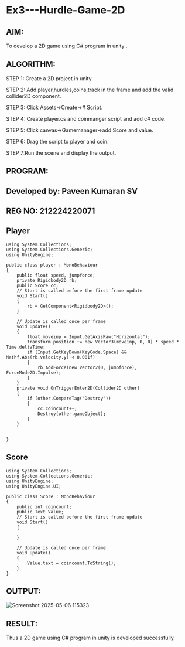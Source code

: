 # Ex3---Hurdle-Game-2D

## AIM:
To develop a 2D game using C# program in unity .

## ALGORITHM:
STEP 1: Create a 2D project in unity.

STEP 2: Add player,hurdles,coins,track in the frame and add the valid collider2D component.

STEP 3: Click Assets->Create-># Script.

STEP 4: Create player.cs and coinmanger script and add c# code.

STEP 5: Click canvas->Gamemanager->add Score and value.

STEP 6: Drag the script to player and coin.

STEP 7:Run the scene and display the output.

## PROGRAM:
## Developed by: Paveen Kumaran SV
## REG NO: 212224220071
## Player
```
using System.Collections;
using System.Collections.Generic;
using UnityEngine;

public class player : MonoBehaviour
{
    public float speed, jumpforce;
    private Rigidbody2D rb;
    public Score cc;
    // Start is called before the first frame update
    void Start()
    {
        rb = GetComponent<Rigidbody2D>();
    }

    // Update is called once per frame
    void Update()
    {
        float moveinp = Input.GetAxisRaw("Horizontal");
        transform.position += new Vector3(moveinp, 0, 0) * speed * Time.deltaTime;
        if (Input.GetKeyDown(KeyCode.Space) && Mathf.Abs(rb.velocity.y) < 0.001f)
        {
            rb.AddForce(new Vector2(0, jumpforce), ForceMode2D.Impulse);
        }
    }
    private void OnTriggerEnter2D(Collider2D other)
    {
        if (other.CompareTag("Destroy"))
        {
            cc.coincount++;
            Destroy(other.gameObject);
        }
    }
        
    
}
```
## Score
```
using System.Collections;
using System.Collections.Generic;
using UnityEngine;
using UnityEngine.UI;

public class Score : MonoBehaviour
{
    public int coincount;
    public Text Value;
    // Start is called before the first frame update
    void Start()
    {
        
    }

    // Update is called once per frame
    void Update()
    {
        Value.text = coincount.ToString();
    }
}
```
## OUTPUT:
![Screenshot 2025-05-06 115323](https://github.com/user-attachments/assets/f050ce50-3801-4113-9784-4b9912446f00)
## RESULT:
Thus a 2D game using C# program in unity is developed successfully.
